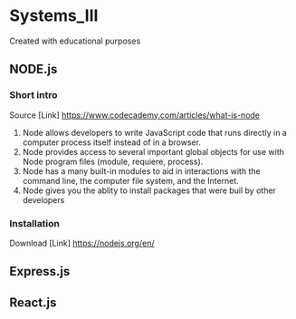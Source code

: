 # Systems_III
Created with educational purposes

## NODE.js
### Short intro
Source [Link] https://www.codecademy.com/articles/what-is-node

1. Node allows developers to write JavaScript code that runs directly in a computer process itself instead of in a browser.
2. Node provides access to several important global objects for use with Node program files (module, requiere, process).
3. Node has a many built-in modules to aid in interactions with the command line, the computer file system, and the Internet.
4. Node gives you the ablity to install packages that were buil by other developers

### Installation 
Download [Link] https://nodejs.org/en/


## Express.js 
## React.js

